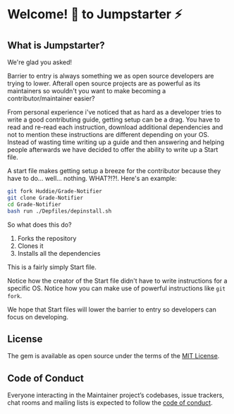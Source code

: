 
# Welcome! 👋 to Jumpstarter ⚡️


## What is Jumpstarter?

We're glad you asked! 

Barrier to entry is always something we as open source developers are trying to lower. Afterall open source projects are as powerful as its maintainers so wouldn't you want to make becoming a contributor/maintainer easier?

From personal experience i've noticed that as hard as a developer tries to write a good contributing guide, getting setup can be a drag. You have to read and re-read each instruction, download additional dependencies and not to mention these instructions are different depending on your OS. Instead of wasting time writing up a guide and then answering and helping people afterwards we have decided to offer the ability to write up a Start file. 

A start file makes getting setup a breeze for the contributor because they have to do... well... nothing. WHAT?!?!. Here's an example:

```bash
git fork Huddie/Grade-Notifier
git clone Grade-Notifier
cd Grade-Notifier
bash run ./Depfiles/depinstall.sh
```

So what does this do? 

1. Forks the repository 
2. Clones it
3. Installs all the dependencies

This is a fairly simply Start file.

Notice how the creator of the Start file didn't have to write instructions for a specific OS. Notice how you can make use of powerful instructions like `git fork`. 

We hope that Start files will lower the barrier to entry so developers can focus on developing.


## License

The gem is available as open source under the terms of the [MIT License](https://opensource.org/licenses/MIT).

## Code of Conduct

Everyone interacting in the Maintainer project’s codebases, issue trackers, chat rooms and mailing lists is expected to follow the [code of conduct](https://github.com/[USERNAME]/maintainer/blob/master/CODE_OF_CONDUCT.md).
